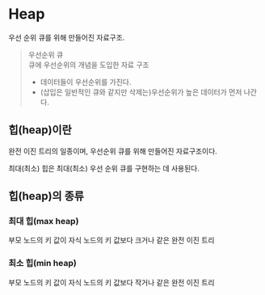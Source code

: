 # Heap

우선 순위 큐를 위해 만들어진 자료구조.

> 우선순위 큐 <br>
> 큐에 우선순위의 개념을 도입한 자료 구조
> - 데이터들이 우선순위를 가진다.
> - (삽입은 일반적인 큐와 같지만 삭제는)우선순위가 높은 데이터가 먼저 나간다.

## 힙(heap)이란

완전 이진 트리의 일종이며, 우선순위 큐를 위해 만들어진 자료구조이다.

최대(최소) 힙은 최대(최소) 우선 순위 큐를 구현하는 데 사용된다.

## 힙(heap)의 종류

### 최대 힙(max heap)

부모 노드의 키 값이 자식 노드의 키 값보다 크거나 같은 완전 이진 트리

### 최소 힙(min heap)

부모 노드의 키 값이 자식 노드의 키 값보다 작거나 같은 완전 이진 트리